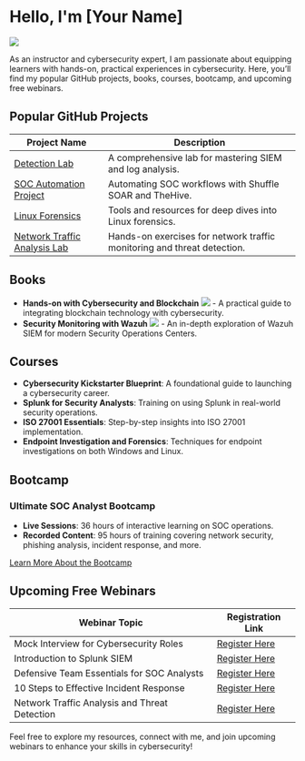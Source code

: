 # Hello, I'm [Your Name]
<a href="https://linkedin.com"><img src="https://img.shields.io/badge/-LinkedIn-0072b1?&style=for-the-badge&logo=linkedin&logoColor=white" /></a>

As an instructor and cybersecurity expert, I am passionate about equipping learners with hands-on, practical experiences in cybersecurity. Here, you’ll find my popular GitHub projects, books, courses, bootcamp, and upcoming free webinars.

## Popular GitHub Projects

| Project Name                                         | Description                                                   |
|------------------------------------------------------|---------------------------------------------------------------|
| [Detection Lab](https://github.com/)                 | A comprehensive lab for mastering SIEM and log analysis.      |
| [SOC Automation Project](https://github.com/)        | Automating SOC workflows with Shuffle SOAR and TheHive.       |
| [Linux Forensics](https://github.com/)               | Tools and resources for deep dives into Linux forensics.      |
| [Network Traffic Analysis Lab](https://github.com/)  | Hands-on exercises for network traffic monitoring and threat detection. |

## Books

- **Hands-on with Cybersecurity and Blockchain** <a href="https://amazon.com"><img src="https://img.shields.io/badge/-Amazon-FF9900?&style=for-the-badge&logo=Amazon&logoColor=white" /></a> - A practical guide to integrating blockchain technology with cybersecurity.
- **Security Monitoring with Wazuh** <a href="https://amazon.com"><img src="https://img.shields.io/badge/-Amazon-FF9900?&style=for-the-badge&logo=Amazon&logoColor=white" /></a> - An in-depth exploration of Wazuh SIEM for modern Security Operations Centers.

## Courses

- **Cybersecurity Kickstarter Blueprint**: A foundational guide to launching a cybersecurity career.
- **Splunk for Security Analysts**: Training on using Splunk in real-world security operations.
- **ISO 27001 Essentials**: Step-by-step insights into ISO 27001 implementation.
- **Endpoint Investigation and Forensics**: Techniques for endpoint investigations on both Windows and Linux.

## Bootcamp

### Ultimate SOC Analyst Bootcamp
- **Live Sessions**: 36 hours of interactive learning on SOC operations.
- **Recorded Content**: 95 hours of training covering network security, phishing analysis, incident response, and more.

[Learn More About the Bootcamp](https://yourbootcamp.com)

## Upcoming Free Webinars

| Webinar Topic                                       | Registration Link                               |
|-----------------------------------------------------|-------------------------------------------------|
| Mock Interview for Cybersecurity Roles              | [Register Here](https://yourwebinarlink.com)    |
| Introduction to Splunk SIEM                         | [Register Here](https://yourwebinarlink.com)    |
| Defensive Team Essentials for SOC Analysts          | [Register Here](https://yourwebinarlink.com)    |
| 10 Steps to Effective Incident Response             | [Register Here](https://yourwebinarlink.com)    |
| Network Traffic Analysis and Threat Detection       | [Register Here](https://yourwebinarlink.com)    |

Feel free to explore my resources, connect with me, and join upcoming webinars to enhance your skills in cybersecurity!
